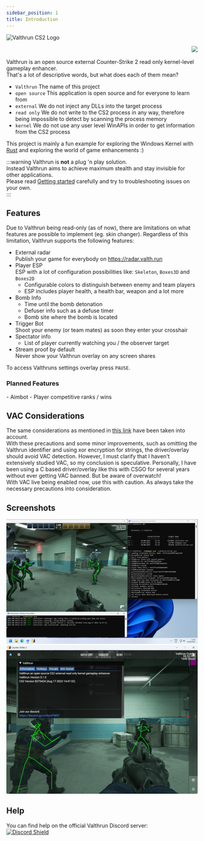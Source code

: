 ```yaml
---
sidebar_position: 1
title: Introduction
---
```


![Valthrun CS2 Logo](@site/static/img/logo.svg)
<p align="right">
<a href="https://discord.gg/ecKbpAPW5T">
<img src="https://discordapp.com/api/guilds/1135362291311849693/widget.png?style=shield" />
</a>
</p>

Valthrun is an open source external Counter-Strike 2 read only kernel-level gameplay enhancer.  
That's a lot of descriptive words, but what does each of them mean?  
- `Valthrun` The name of this project
- `open source` This application is open source and for everyone to learn from
- `external` We do not inject any DLLs into the target process
- `read only` We do not write to the CS2 process in any way, therefore being impossible to detect by scanning the process memory
- `kernel` We do not use any user level WinAPIs in order to get information from the CS2 process
  
This project is mainly a fun example for exploring the Windows Kernel with [Rust](https://www.rust-lang.org) and exploring the world of game enhancements :)

:::warning
Valthrun is **not** a plug 'n play solution.  
Instead Valthrun aims to achieve maximum stealth and stay invisible for other applications.  
Please read [Getting started](./getting-started/) carefully and try to troubleshooting issues on your own.  
:::
  
## Features
Due to Valthrun being read-only (as of now), there are limitations on what features are possible to implement (eg. skin changer).
Regardless of this limitation, Valthrun supports the following features:  

- External radar  
  Publish your game for everybody on https://radar.valth.run
- Player ESP  
  ESP with a lot of configuration possibilities like: `Skeleton`, `Boxes3D` and `Boxes2D` 
  - Configurable colors to distinguish between enemy and team players
  - ESP includes player health, a health bar, weapon and a lot more
- Bomb Info
  - Time until the bomb detonation
  - Defuser info such as a defuse timer
  - Bomb site where the bomb is located
- Trigger Bot  
  Shoot your enemy (or team mates) as soon they enter your crosshair
- Spectator info
  - List of player currently watching you / the observer target
- Stream proof by default  
  Never show your Valthrun overlay on any screen shares

To access Valthruns settings overlay press `PAUSE`.

<h3>Planned Features</h3>
- Aimbot
- Player competitive ranks / wins

## VAC Considerations
The same considerations as mentioned in [this link](https://github.com/dretax/GarHal_CSGO#starting-driver) have been taken into account.  
With these precautions and some minor improvements, such as omitting the Valthrun identifier and using xor encryption for strings, the driver/overlay should avoid VAC detection. However, I must clarify that I haven't extensively studied VAC, so my conclusion is speculative. Personally, I have been using a C based driver/overlay like this with CSGO for several years without ever getting VAC banned. But be aware of overwatch!  
With VAC live being enabled now, use this with caution. As always take the necessary precautions into consideration.

## Screenshots
![](_media/showcase_01.png)
![](_media/showcase_02.png)

## Help
You can find help on the official Valthrun Discord server:  
[![Discord Shield](https://discordapp.com/api/guilds/1135362291311849693/widget.png?style=shield)](https://discord.gg/ecKbpAPW5T)
